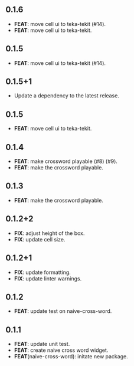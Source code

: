 ## 0.1.6

 - **FEAT**: move cell ui to teka-tekit (#14).
 - **FEAT**: move cell ui to teka-tekit.

## 0.1.5

 - **FEAT**: move cell ui to teka-tekit (#14).

## 0.1.5+1

 - Update a dependency to the latest release.

## 0.1.5

 - **FEAT**: move cell ui to teka-tekit.

## 0.1.4

 - **FEAT**: make crossword playable (#8) (#9).
 - **FEAT**: make the crossword playable.

## 0.1.3

 - **FEAT**: make the crossword playable.

## 0.1.2+2

 - **FIX**: adjust height of the box.
 - **FIX**: update cell size.

## 0.1.2+1

 - **FIX**: update formatting.
 - **FIX**: update linter warnings.

## 0.1.2

 - **FEAT**: update test on naive-cross-word.

## 0.1.1

 - **FEAT**: update unit test.
 - **FEAT**: create naive cross word widget.
 - **FEAT**(naive-cross-word): initate new package.

